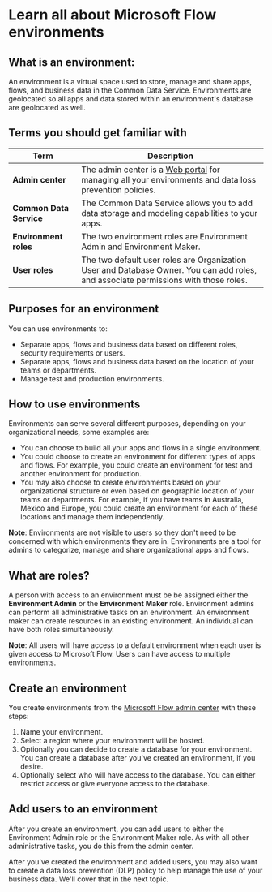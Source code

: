 <properties
   pageTitle="All about environments | Microsoft Flow"
   description="Learn about environments in Microsoft Flow"
   services=""
   suite="flow"
   documentationCenter="na"
   authors="msftman"
   manager="anneta"
   editor=""
   tags=""
   featuredVideoId="wnScBLz7css"
   courseDuration="8m"/>

<tags
   ms.service="flow"
   ms.devlang="na"
   ms.topic="get-started-article"
   ms.tgt_pltfrm="na"
   ms.workload="na"
   ms.date="08/16/2017"
   ms.author="deonhe"/>


# Learn all about Microsoft Flow environments

## What is an environment:
An environment is a virtual space used to store, manage and share apps, flows, and business data in the Common Data Service. Environments are geolocated so all apps and data stored within an environment's database are geolocated as well.  

## Terms you should get familiar with
**Term**|**Description**
-----|-----
**Admin center**|The admin center is a [Web portal](https://admin.flow.microsoft.com) for managing all your environments and data loss prevention policies.
**Common Data Service**|The Common Data Service allows you to add data storage and modeling capabilities to your apps. 
**Environment roles**|The two environment roles are Environment Admin and Environment Maker.
**User roles**|The two default user roles are Organization User and Database Owner. You can add roles, and associate permissions with those roles.


## Purposes for an environment

You can use environments to:  

- Separate apps, flows and business data based on different roles, security requirements or users.  
- Separate apps, flows and business data based on the location of your teams or departments.
- Manage test and production environments.  
  

## How to use environments
Environments can serve several different purposes, depending on your organizational needs, some examples are:  

- You can choose to build all your apps and flows in a single environment. 
- You could choose to create an environment for different types of apps and flows. For example, you could create an environment for test and another environment for production.  
- You may also choose to create environments based on your organizational structure or even based on geographic location of your teams or departments. For example, if you have teams in Australia, Mexico and Europe, you could create an environment for each of these locations and manage them independently.  

**Note**: Environments are not visible to users so they don't need to be concerned with which environments they are in. Environments are a tool for admins to categorize, manage and share organizational apps and flows.  

## What are roles?
A person with access to an environment must be be assigned either the **Environment Admin** or the **Environment Maker** role. Environment admins can perform all administrative tasks on an environment. An environment maker can create resources in an existing environment. An individual can have both roles simultaneously.  

**Note**: All users will have access to a default environment when each user is given access to Microsoft Flow. Users can have access to multiple environments.  

## Create an environment
You create environments from the [Microsoft Flow admin center](https://admin.flow.microsoft.com) with these steps:  

1. Name your environment.
2. Select a region where your environment will be hosted.
3. Optionally you can decide to create a database for your environment. You can create a database after you've created an environment, if you desire.
4. Optionally select who will have access to the database. You can either restrict access or give everyone access to the database. 

## Add users to an environment

After you create an environment, you can add users to either the Environment Admin role or the Environment Maker role. As with all other administrative tasks, you do this from the admin center.  

After you've created the environment and added users, you may also want to create a data loss prevention (DLP) policy to help manage the use of your business data. We'll cover that in the next topic. 
